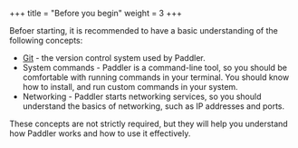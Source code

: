 +++
title = "Before you begin"
weight = 3
+++

Befoer starting, it is recommended to have a basic understanding of the following concepts:
- [Git](https://git-scm.com/doc) - the version control system used by Paddler.
- System commands - Paddler is a command-line tool, so you should be comfortable with running commands in your terminal. You should know how to install, and run custom commands in your system.
- Networking - Paddler starts networking services, so you should understand the basics of networking, such as IP addresses and ports.

These concepts are not strictly required, but they will help you understand how Paddler works and how to use it effectively.
